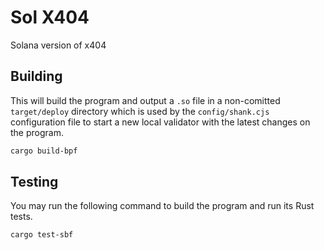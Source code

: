 # Sol X404

Solana version of x404

## Building

This will build the program and output a `.so` file in a non-comitted `target/deploy` directory which is used by the `config/shank.cjs` configuration file to start a new local validator with the latest changes on the program.

```sh
cargo build-bpf
```

## Testing

You may run the following command to build the program and run its Rust tests.

```sh
cargo test-sbf
```
